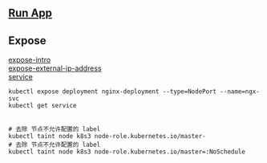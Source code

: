 ## [Run App](https://kubernetes.io/docs/tasks/run-application/)

## Expose
[expose-intro](https://kubernetes.io/docs/tutorials/kubernetes-basics/expose/expose-intro/)  
[expose-external-ip-address](https://kubernetes.io/docs/tutorials/stateless-application/expose-external-ip-address/)  
[service](https://kubernetes.io/docs/concepts/services-networking/service/)
```
kubectl expose deployment nginx-deployment --type=NodePort --name=ngx-svc
kubectl get service
```

## 
```
# 去除 节点不允许配置的 label
kubectl taint node k8s3 node-role.kubernetes.io/master-
# 去除 节点不允许配置的 label
kubectl taint node k8s3 node-role.kubernetes.io/master=:NoSchedule
```
